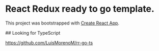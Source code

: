 # React Redux ready to go template.

This project was bootstrapped with [Create React App](https://github.com/facebook/create-react-app).

## Looking for TypeScript

https://github.com/LuisMorenoM/rr-go-ts